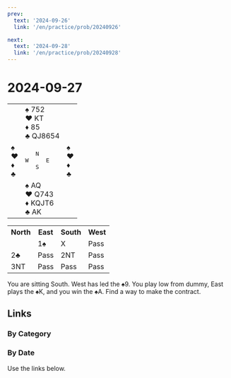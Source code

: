 ```yaml
---
prev:
  text: '2024-09-26'
  link: '/en/practice/prob/20240926'

next:
  text: '2024-09-28'
  link: '/en/practice/prob/20240928'
---
```


# 2024-09-27

<table class="deal">
	<tr>
		<td></td>
		<td>♠ 752<br>♥ KT<br>♦ 85<br>♣ QJ8654</td>
		<td></td>
	</tr>
	<tr>
		<td>♠ <br>♥ <br>♦ <br>♣ </td>
		<td><pre>   N<br>W     E<br>   S</pre></td>
		<td>♠ <br>♥ <br>♦ <br>♣ </td>
	</tr>
	<tr>
		<td></td>
		<td>♠ AQ<br>♥ Q743<br>♦ KQJT6<br>♣ AK</td>
		<td></td>
	</tr>
</table>

<table class="auction">
	<tr>
		<th>North</th>
		<th>East</th>
		<th>South</th>
		<th>West</th>
	</tr>
	<tr>
		<td></td>
		<td>1♠</td>
		<td>X</td>
		<td>Pass</td>
	</tr>
	<tr>
		<td>2♣</td>
		<td>Pass</td>
		<td>2NT</td>
		<td>Pass</td>
	</tr>
	<tr>
		<td>3NT</td>
		<td>Pass</td>
		<td>Pass</td>
		<td>Pass</td>
	</tr>
</table>

You are sitting South. West has led the ♠9. You play low from dummy, East plays the ♠K, and you win the ♠A. Find a way to make the contract.

## Links

[<Badge type="tip" text="Check Solution"/>](/en/learning/prob/20240927)

### By Category

[<Badge type="tip" text="<--"/>](/en/practice/prob/20240926)
[<Badge type="tip" text="Calendar"/>](/en/practice/calendar/202409)
[<Badge type="info" text="-->"/>](/en/practice/prob/20240928)

### By Date

Use the links below.